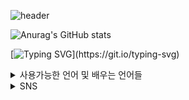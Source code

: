 ![header](https://capsule-render.vercel.app/api?type=venom&height=200&color=f391a0&text=Student%20Developer&stroke=f391a0)

![Anurag's GitHub stats](https://github-readme-stats.vercel.app/api?username=choitjddn0311&hide=contribs,prs&show_icons=true&theme=graywhite)

[![Typing SVG](https://readme-typing-svg.demolab.com?font=Fira+Code&size=22&duration=7000&pause=1000&color=464646&background=B2FF5600&random=false&width=500&lines=%EA%B0%9C%EB%B0%9C%EC%9E%90%EB%A5%BC+%EA%BF%88%EA%BE%B8%EB%8A%94+%EA%B3%A0%EB%93%B1%ED%95%99%EA%B5%90+2%ED%95%99%EB%85%84+%ED%95%99%EC%83%9D%EC%9E%85%EB%8B%88%EB%8B%A4!)](https://git.io/typing-svg)

<details>
<summary>
  사용가능한 언어 및 배우는 언어들
</summary>
  
![html](https://img.shields.io/badge/HTML5-E34F26?style=for-the-badge&logo=html5&logoColor=white)
![css](https://img.shields.io/badge/CSS3-1572B6?style=for-the-badge&logo=css3&logoColor=white)
![js](https://img.shields.io/badge/JavaScript-F7DF1E?style=for-the-badge&logo=JavaScript&logoColor=white)
![python](https://img.shields.io/badge/Python-3776AB?style=for-the-badge&logo=python&logoColor=white)

</details>

<details>
<summary>
  SNS
</summary>
  
  ![instagram](https://img.shields.io/badge/Instagram-E4405F?style=for-the-badge&logo=instagram&logoColor=white)
  ![github](https://img.shields.io/badge/GitHub-100000?style=for-the-badge&logo=github&logoColor=white)
  

</details>
